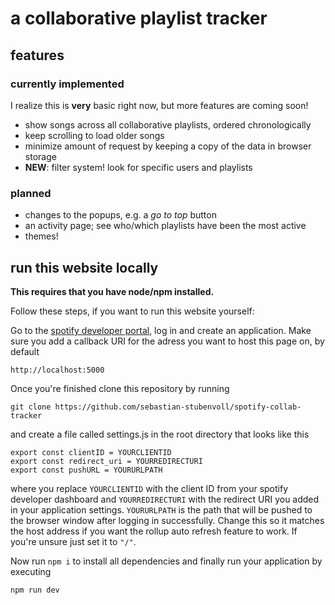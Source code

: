 # a collaborative playlist tracker

## features

### currently implemented

I realize this is **very** basic right now, but more features are coming soon!

* show songs across all collaborative playlists, ordered chronologically
* keep scrolling to load older songs
* minimize amount of request by keeping a copy of the data in browser storage
* **NEW**: filter system! look for specific users and playlists

### planned

* changes to the popups, e.g. a *go to top* button
* an activity page; see who/which playlists have been the most active
* themes!

## run this website locally

**This requires that you have node/npm installed.**

Follow these steps, if you want to run this website yourself:

Go to the [spotify developer portal](https://developer.spotify.com/), log in and
create an application. Make sure you add a callback URI for the adress you want
to host this page on, by default  

    http://localhost:5000

Once you're finished clone this repository by running  

    git clone https://github.com/sebastian-stubenvoll/spotify-collab-tracker

and create a file called settings.js in the root directory that looks like this

    export const clientID = YOURCLIENTID
    export const redirect_uri = YOURREDIRECTURI
    export const pushURL = YOURURLPATH

where you replace `YOURCLIENTID` with the client ID from your spotify developer dashboard
and `YOURREDIRECTURI` with the redirect URI you added in your application settings.
`YOURURLPATH` is the path that will be pushed to the browser window after logging in
successfully. Change this so it matches the host address if you want the rollup auto
refresh feature to work. If you're unsure just set it to `"/"`.

Now run `npm i` to install all dependencies and finally run your application by executing

    npm run dev
